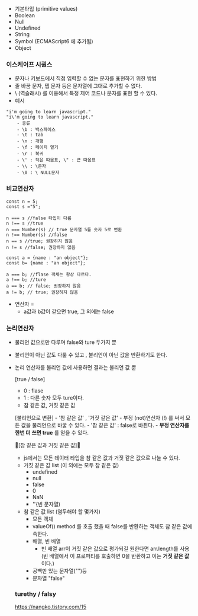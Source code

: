 - 기본타입 (primitive values)
- Boolean
- Null
- Undefined
- String
- Symbol (ECMAScript6 에 추가됨)
- Object


### 이스케이프 시퀀스
- 문자나 키보드에서 직접 입력할 수 없는 문자를 표현하기 위한 방법
- 줄 바꿈 문자, 탭 문자 등은 문자열에 그대로 추가할 수 없다.
- \ (역슬래시) 를 이용해서 특정 제어 코드나 문자를 표현 할 수 있다.
- 예시
```
"i'm going to learn javascript."
"i\'m going to learn javascript."
    - 종류
    - \b : 백스페이스
    - \t : tab
    - \n : 개행
    - \f : 페이지 열기
    - \r : 복귀
    - \' : 작은 따옴표, \" : 큰 따옴표
    - \\ : \문자
    - \0 : \ NULL문자
```

### 비교연산자

```
const n = 5;
const s ="5";

n === s //false 타입이 다름
n !== s //true
n === Number(s) // true 문자열 5를 숫자 5로 변환
n !== Number(s) //false
n == s //true; 권장하지 않음
n != s //false; 권장하지 않음
```

```
const a = {name : "an object"};
const b= {name : "an object"};

a === b; //flase 객체는 항상 다르다.
a !== b; //ture
a == b; // false; 권장하지 않음 
a != b; // true; 권장하지 않음
```
- 연산자 =
    - a값과 b값이 같으면 true, 그 외에는 false

### 논리연산자
- 불리언 값으로만 다루며 false와 ture 두가지 뿐
- 불리언이 아닌 값도 다룰 수 있고 , 불리언이 아닌 값을 반환하기도 한다.
- 논리 연산자를 불리언 값에 사용하면 결과는 불리언 값 뿐 

    [true / false]
    - 0 : flase
    - 1 : 다른 숫자 모두 ture이다. 
    - 참 같은 값, 거짓 같은 값

    [불리언으로 변환]
        - '참 같은 값' , '거짓 같은 값'
        - 부정 (not)연산자 (!) 를 써서 모든 값을 불리언으로 바꿀 수 있다.
        - '참 같은 값' : false로 바뀐다.
        - __부정 연산자를 한번 더 쓰면 true__ 를 얻을 수 있다.

    :star2:[참 같은 값과 거짓 같은 값]:star2:
    - js에서는 모든 데이터 타입을 참 같은 값과 거짓 같은 값으로 나눌 수 있다.
    - 거짓 같은 값 list (이 외에는 모두 참 같은 값)
        - undefined
        - null 
        - false
        - 0
        - NaN
        - ''{빈 문자열)
    - 참 같은 값 list (염두해야 할 몇가지)
        - 모든 객체
        - valueOf() method 를 호출 했을 때 false를 반환하는 객체도 참 같은 값에 속한다.
        - 배열, 빈 배열 
            - 빈 배열 arr이 거짓 같은 값으로 평가되길 원한다면 arr.length를 사용 <br>
            (빈 배열에서 이 프로퍼티를 호출하면 0을 반환하고 이는 __거짓 같은 값__ 이다.)
        - 공백만 있는 문자열("")등
        - 문자열 "false"
    
    
   ### turethy / falsy
   https://nangko.tistory.com/15
